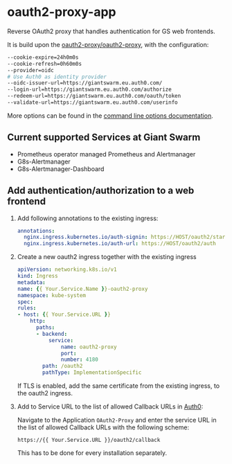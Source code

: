 # oauth2-proxy-app

Reverse OAuth2 proxy that handles authentication for GS web frontends.

It is build upon the [oauth2-proxy/oauth2-proxy](https://github.com/oauth2-proxy/oauth2-proxy), with the configuration:

```bash
--cookie-expire=24h0m0s
--cookie-refresh=0h60m0s
--provider=oidc
# Use Auth0 as identity provider
--oidc-issuer-url=https://giantswarm.eu.auth0.com/
--login-url=https://giantswarm.eu.auth0.com/authorize
--redeem-url=https://giantswarm.eu.auth0.com/oauth/token
--validate-url=https://giantswarm.eu.auth0.com/userinfo
```

More options can be found in the [command line options documentation](https://oauth2-proxy.github.io/oauth2-proxy/docs/configuration/overview/#command-line-options).

## Current supported Services at Giant Swarm

- Prometheus operator managed Prometheus and Alertmanager
- G8s-Alertmanager
- G8s-Alertmanager-Dashboard

## Add authentication/authorization to a web frontend

1. Add following annotations to the existing ingress:

    ```yaml
    annotations:
      nginx.ingress.kubernetes.io/auth-signin: https://HOST/oauth2/start
      nginx.ingress.kubernetes.io/auth-url: https://HOST/oauth2/auth
    ```

2. Create a new oauth2 ingress together with the existing ingress

    ```yaml
    apiVersion: networking.k8s.io/v1
    kind: Ingress
    metadata:
    name: {{ Your.Service.Name }}-oauth2-proxy
    namespace: kube-system
    spec:
    rules:
    - host: {{ Your.Service.URL }}
        http:
          paths:
          - backend:
              service:
                  name: oauth2-proxy
                  port:
                  number: 4180
            path: /oauth2
            pathType: ImplementationSpecific
    ```

    If TLS is enabled, add the same certificate from the existing ingress, to the oauth2 ingress.

3. Add to Service URL to the list of allowed Callback URLs in [Auth0](https://manage.auth0.com/#/):

    Navigate to the Application `OAuth2-Proxy` and enter the service URL in the
    list of allowed Callback URLs with the following scheme:

    ```nohighlight
    https://{{ Your.Service.URL }}/oauth2/callback
    ```

    This has to be done for every installation separately.
